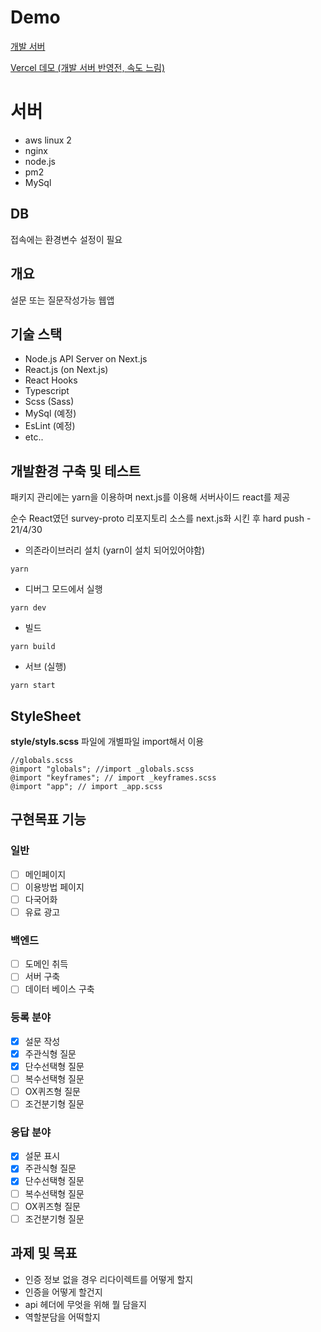 # Demo

[개발 서버](http://3.112.186.197/)

[Vercel 데모 (개발 서버 반영전, 속도 느림)](https://survey-next-five.vercel.app/)

# 서버

- aws linux 2
- nginx
- node.js
- pm2
- MySql

## DB

접속에는 환경변수 설정이 필요

## 개요

설문 또는 질문작성가능 웹앱

## 기술 스택

- Node.js API Server on Next.js
- React.js (on Next.js)
- React Hooks
- Typescript
- Scss (Sass)
- MySql (예정)
- EsLint (예정)
- etc..

## 개발환경 구축 및 테스트

패키지 관리에는 yarn을 이용하며 next.js를 이용해 서버사이드 react를 제공

순수 React였던 survey-proto 리포지토리 소스를 next.js화 시킨 후 hard push - 21/4/30

- 의존라이브러리 설치 (yarn이 설치 되어있어야함)

```
yarn
```

- 디버그 모드에서 실행

```
yarn dev
```

- 빌드

```
yarn build
```

- 서브 (실행)

```
yarn start
```

## StyleSheet

**style/styls.scss** 파일에 개별파일 import해서 이용

```
//globals.scss
@import "globals"; //import _globals.scss
@import "keyframes"; // import _keyframes.scss
@import "app"; // import _app.scss
```

## 구현목표 기능

### 일반

- [ ] 메인페이지
- [ ] 이용방법 페이지
- [ ] 다국어화
- [ ] 유료 광고

### 백엔드

- [ ] 도메인 취득
- [ ] 서버 구축
- [ ] 데이터 베이스 구축

### 등록 분야

- [x] 설문 작성
- [x] 주관식형 질문
- [x] 단수선택형 질문
- [ ] 복수선택형 질문
- [ ] OX퀴즈형 질문
- [ ] 조건분기형 질문

### 응답 분야

- [x] 설문 표시
- [x] 주관식형 질문
- [x] 단수선택형 질문
- [ ] 복수선택형 질문
- [ ] OX퀴즈형 질문
- [ ] 조건분기형 질문

## 과제 및 목표

- 인증 정보 없을 경우 리다이렉트를 어떻게 할지
- 인증을 어떻게 할건지
- api 헤더에 무엇을 위해 뭘 담을지
- 역할분담을 어떡할지
